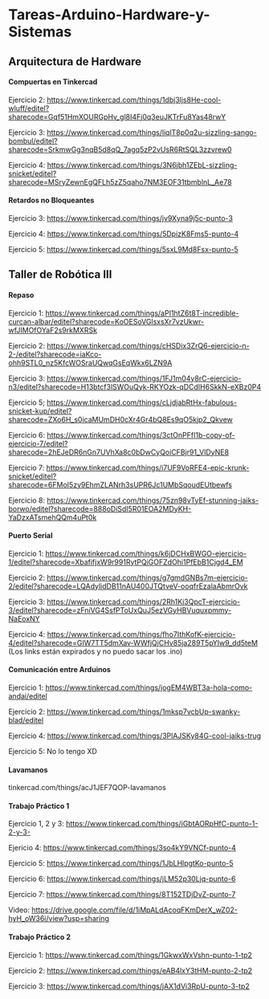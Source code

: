 # Tareas-Arduino-Hardware-y-Sistemas

## Arquitectura de Hardware
#### Compuertas en Tinkercad
Ejercicio 2:
https://www.tinkercad.com/things/1dbj3ljs8He-cool-wluff/editel?sharecode=Gqf51HmXOURGpHv_gl8I4Fj0q3euJKTrFu8Yas48rwY

Ejercicio 3:
https://www.tinkercad.com/things/liqlT8p0q2u-sizzling-sango-bombul/editel?sharecode=SrkmwGg3nqB5d8qQ_7agq5zP2vUsR6RtSQL3zzvrew0

Ejercicio 4:
https://www.tinkercad.com/things/3N6jbh1ZEbL-sizzling-snicket/editel?sharecode=MSryZewnEgQFLh5zZ5qaho7NM3EOF31tbmblnL_Ae78

#### Retardos no Bloqueantes

Ejercicio 3: https://www.tinkercad.com/things/jv9Xyna9j5c-punto-3

Ejercicio 4: https://www.tinkercad.com/things/5DpizK8Fms5-punto-4

Ejercicio 5: https://www.tinkercad.com/things/5sxL9Md8Fsx-punto-5

## Taller de Robótica III
#### Repaso
Ejercicio 1: 
https://www.tinkercad.com/things/aPI1htZ6t8T-incredible-curcan-albar/editel?sharecode=KoOESoVGlsxsXr7vzUkwr-wfJIMOfOYaF2s9rkMXRSk

Ejercicio 2:
https://www.tinkercad.com/things/cHSDix3ZrQ6-ejercicio-n-2-/editel?sharecode=iaKco-ohh9STL0_nz5KfcWOSraUQwqGsEqWkx6LZN9A

Ejercicio 3:
https://www.tinkercad.com/things/1FJ1m04y8rC-ejercicio-n3/editel?sharecode=H13btcf3lSWOuQyk-RKYOzk-qDCdIH6SkkN-eXBz0P4

Ejercicio 5;
https://www.tinkercad.com/things/cLjdjabRtHx-fabulous-snicket-kup/editel?sharecode=ZXo6H_s0icaMUmDH0cXr4Gr4bQ8Es9qO5kjp2_Qkvew

Ejercicio 6:
https://www.tinkercad.com/things/3ctOnPFfI1b-copy-of-ejercicio-7/editel?sharecode=2hEJeDR6nGn7UVhXa8c0bDwCyQoiCFBjr91_VlDyNE8

Ejercicio 7:
https://www.tinkercad.com/things/i7UF9VoRFE4-epic-krunk-snicket/editel?sharecode=6FMoI5zy9EhmZLANrh3sUPR6Jc1UMbSqoudEUtbewfs

Ejercicio 8:
https://www.tinkercad.com/things/75zn98vTyEf-stunning-jaiks-borwo/editel?sharecode=888oDiSdI5R01EOA2MDyKH-YaDzxATsmehQQm4uPt0k

#### Puerto Serial
Ejercicio 1: https://www.tinkercad.com/things/k6jDCHxBWGO-ejercicio-1/editel?sharecode=XbafifjxW9r991RytPQiGOFZdOhi1PfEbB1Cjgd4_EM

Ejercicio 2: https://www.tinkercad.com/things/g7gmdGNBs7m-ejercicio-2/editel?sharecode=LQAdylidDB11nAU400JTQtveV-ooqfrEzalaAbmrOvk

Ejercicio 3: https://www.tinkercad.com/things/2Rh1Kj3QpcT-ejercicio-3/editel?sharecode=zFniVG4SsfPToUxQuJ5ezVGyHBVuquxpmmy-NaEoxNY

Ejercicio 4: https://www.tinkercad.com/things/fho7IthKofK-ejercicio-4/editel?sharecode=GIW7TT5dmXav-WWfjQjCHv85ja289T5pYlw9_dd5teM
(Los links están expirados y no puedo sacar los .ino)

#### Comunicación entre Arduinos
Ejercicio 1: https://www.tinkercad.com/things/jogEM4WBT3a-hola-como-andai/editel

Ejercicio 2: https://www.tinkercad.com/things/1mksp7vcbUp-swanky-blad/editel

Ejercicio 4: https://www.tinkercad.com/things/3PlAJSKy84G-cool-jaiks-trug

Ejercicio 5: No lo tengo XD

#### Lavamanos
tinkercad.com/things/acJ1JEF7QOP-lavamanos

#### Trabajo Práctico 1
Ejercicio 1, 2 y 3: https://www.tinkercad.com/things/iGbtAORpHfC-punto-1-2-y-3-

Ejericio 4: https://www.tinkercad.com/things/3so4kY9VNCf-punto-4

Ejercicio 5: https://www.tinkercad.com/things/1JbLHlpgtKo-punto-5

Ejercicio 6: https://www.tinkercad.com/things/jLM52p30Ljq-punto-6

Ejercicio 7: https://www.tinkercad.com/things/8T152TDjDvZ-punto-7

Video: https://drive.google.com/file/d/1iMpALdAcoqFKmDerX_wZ02-hyH_oW36i/view?usp=sharing

#### Trabajo Práctico 2
Ejercicio 1: https://www.tinkercad.com/things/1GkwxWxVshn-punto-1-tp2

Ejercicio 2: https://www.tinkercad.com/things/eAB4lxY3tHM-punto-2-tp2

Ejercicio 3: https://www.tinkercad.com/things/jAX1dVi3RpU-punto-3-tp2
